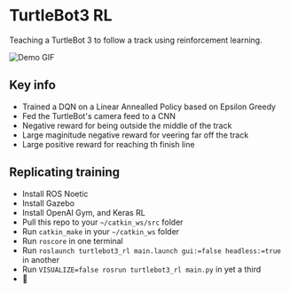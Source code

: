 # TurtleBot3 RL

Teaching a TurtleBot 3 to follow a track using reinforcement learning.

![Demo GIF](media/turtlebot3_rl.gif)

## Key info
- Trained a DQN on a Linear Annealled Policy based on Epsilon Greedy
- Fed the TurtleBot's camera feed to a CNN
- Negative reward for being outside the middle of the track
- Large maginitude negative reward for veering far off the track
- Large positive reward for reaching th finish line

## Replicating training
- Install ROS Noetic
- Install Gazebo
- Install OpenAI Gym, and Keras RL
- Pull this repo to your `~/catkin_ws/src` folder
- Run `catkin_make` in your `~/catkin_ws` folder
- Run `roscore` in one terminal
- Run `roslaunch turtlebot3_rl main.launch gui:=false headless:=true` in another
- Run `VISUALIZE=false rosrun turtlebot3_rl main.py` in yet a third
- 🚀
